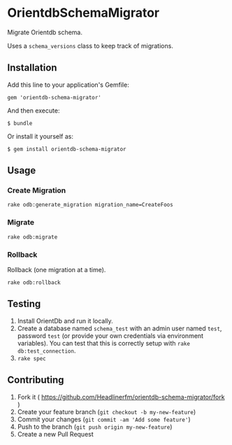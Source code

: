 # OrientdbSchemaMigrator

Migrate Orientdb schema.

Uses a `schema_versions` class to keep track of migrations.

## Installation

Add this line to your application's Gemfile:

    gem 'orientdb-schema-migrator'

And then execute:

    $ bundle

Or install it yourself as:

    $ gem install orientdb-schema-migrator

## Usage

### Create Migration

`rake odb:generate_migration migration_name=CreateFoos`

### Migrate

`rake odb:migrate`

### Rollback

Rollback (one migration at a time).

`rake odb:rollback`

## Testing

1. Install OrientDb and run it locally.
2. Create a database named `schema_test` with an admin user named `test`, password `test` (or provide your own credentials via environment variables).
You can test that this is correctly setup with `rake db:test_connection`.
3. `rake spec`

## Contributing

1. Fork it ( https://github.com/Headlinerfm/orientdb-schema-migrator/fork )
2. Create your feature branch (`git checkout -b my-new-feature`)
3. Commit your changes (`git commit -am 'Add some feature'`)
4. Push to the branch (`git push origin my-new-feature`)
5. Create a new Pull Request

